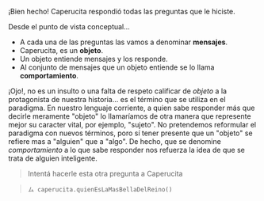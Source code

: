 ¡Bien hecho! Caperucita respondió todas las preguntas que le hiciste.

Desde el punto de vista conceptual...
* A cada una de las preguntas las vamos a denominar **mensajes**.
* Caperucita, es un **objeto**.
* Un objeto entiende mensajes y los responde. 
* Al conjunto de mensajes que un objeto entiende se lo llama **comportamiento**.

¡Ojo!, no es un insulto o una falta de respeto calificar de _objeto_ a la protagonista de nuestra historia... es el término que se utiliza en el paradigma.
En nuestro lenguaje corriente, a quien sabe responder más que decirle meramente "objeto" lo llamaríamos de otra manera que represente mejor su caracter vital, por ejemplo, "sujeto". 
No pretendemos reformular el paradigma con nuevos términos, poro sí tener presente que un "objeto" se refiere mas a "alguien" que a "algo". 
De hecho, que se denomine _comportamiento_ a lo que sabe responder nos refuerza la idea de que se trata de alguien inteligente.

> Intentá hacerle esta otra pregunta a Caperucita

> `ム caperucita.quienEsLaMasBellaDelReino()`

